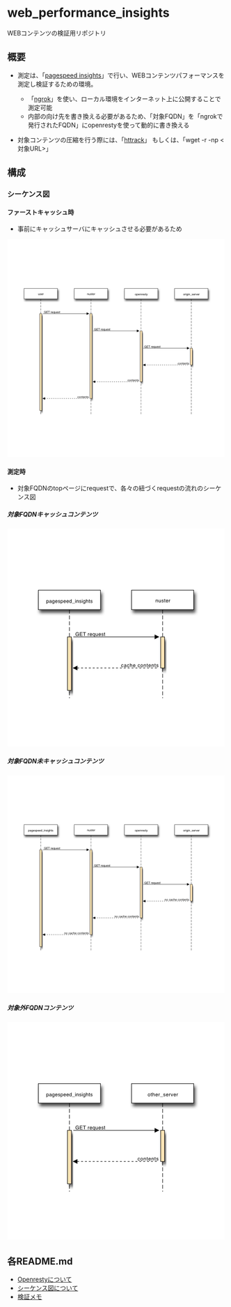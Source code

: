 web_performance_insights
===

WEBコンテンツの検証用リポジトリ

## 概要

 - 測定は、「[pagespeed insights](https://developers.google.com/speed/pagespeed/insights/?hl=ja)」で行い、WEBコンテンツパフォーマンスを測定し検証するための環境。
    - 「[ngrok](https://ngrok.com/)」を使い、ローカル環境をインターネット上に公開することで測定可能
    - 内部の向け先を書き換える必要があるため、「対象FQDN」を「ngrokで発行されたFQDN」にopenrestyを使って動的に書き換える
    
 - 対象コンテンツの圧縮を行う際には、「[httrack](https://www.httrack.com/)」
   もしくは、「wget -r -np <対象URL>」
 
## 構成

### シーケンス図

#### ファーストキャッシュ時

 - 事前にキャッシュサーバにキャッシュさせる必要があるため

![ファーストキャッシュ時](sequence_tools/images/first_cache.svg.png)

#### 測定時

 - 対象FQDNのtopページにrequestで、各々の紐づくrequestの流れのシーケンス図

##### 対象FQDNキャッシュコンテンツ

![対象FQDNキャッシュコンテンツ](sequence_tools/images/target_fqdn_cache.svg.png)

##### 対象FQDN未キャッシュコンテンツ

![対象FQDN未キャッシュコンテンツ](sequence_tools/images/target_fqdn_no_cache.svg.png)

##### 対象外FQDNコンテンツ

![対象外FQDNコンテンツ](sequence_tools/images/not_target_fqdn.svg.png)


## 各README.md

 - [Openrestyについて](Dockerfiles/openresty/README.md)
 - [シーケンス図について](sequence_tools/README.md)
 - [検証メモ](verify.md)

